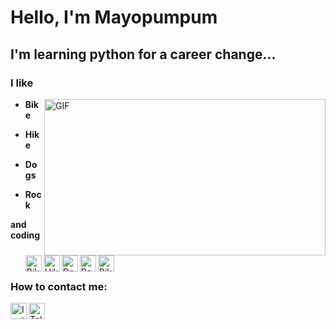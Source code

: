 # **Hello, I'm** Mayopumpum 



## **I'm learning python for a career change...**

### I like

<img align="right" alt="GIF" src="https://encrypted-tbn0.gstatic.com/images?q=tbn:ANd9GcTFIM6yoE-LmBAk0Jkob6GeZPTCjfm3aU6TJg&usqp=CAU" width="450" height="250" />

* <img align="left" alt="Bike" width="26px" src="https://cdn-icons-png.flaticon.com/128/3198/3198336.png" /> **Bike**

* <img align="left" alt="Hike" width="26px" src="https://cdn-icons-png.flaticon.com/128/1706/1706709.png" /> **Hike**

* <img align="left" alt="Dogs" width="26px" src="https://cdn-icons-png.flaticon.com/128/1998/1998627.png" /> **Dogs**

* <img align="left" alt="Rock" width="26px" src="https://cdn-icons.flaticon.com/png/128/1682/premium/1682643.png?token=exp=1647693342~hmac=c7bdbdf3351a1ec56676075c9a7dd7aa" /> **Rock** 

<img align="left" alt="Bike" width="26px" src="https://cdn-icons-png.flaticon.com/128/180/180867.png" /> **and coding** 

<br />

### How to contact me:
[<img align="left" alt="Instagram" width="26px" src="https://cdn-icons.flaticon.com/png/128/3955/premium/3955024.png?token=exp=1647694358~hmac=ff64af2823b8a7000545c5e4c715b14f" />][instagram]
[<img align="left" alt="Telegram" width="26px" src="https://cdn-icons-png.flaticon.com/128/2111/2111644.png" />][telegram]

[instagram]:https://www.instagram.com/mayopumpum
[telegram]:https://t.me/Swaggerz